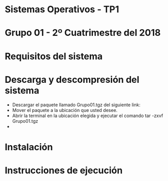 # Sistemas Operativos - TP1
# Grupo 01 - 2º Cuatrimestre del 2018

Requisitos del sistema
======================




Descarga y descompresión del sistema
====================================
- Descargar el paquete llamado Grupo01.tgz del siguiente link:
- Mover el paquete a la ubicación que usted desee.
- Abrir la terminal en la ubicación elegida y ejecutar el comando tar -zxvf Grupo01.tgz
- 



Instalación
===========




Instrucciones de ejecución
====================================
